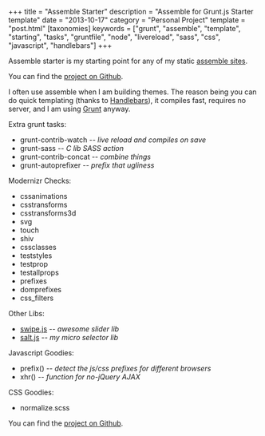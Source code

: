 +++
title = "Assemble Starter"
description = "Assemble for Grunt.js Starter template"
date = "2013-10-17"
category = "Personal Project"
template = "post.html"
[taxonomies]
keywords = ["grunt", "assemble", "template", "starting", "tasks", "gruntfile", "node", "livereload", "sass", "css", "javascript", "handlebars"]
+++

Assemble starter is my starting point for any of my static [assemble sites](http://assemble.io/ "Grunt Assemble Homepage").

You can find the [project on Github](https://github.com/james2doyle/assemble-starter "Assemble Starter Repo").

I often use assemble when I am building themes. The reason being you can do quick templating (thanks to [Handlebars](http://handlebarsjs.com/ "Handlebars Homepage")), it compiles fast, requires no server, and I am using [Grunt](http://gruntjs.com/ "Grunt Homepage") anyway.

Extra grunt tasks:

* grunt-contrib-watch -- *live reload and compiles on save*
* grunt-sass -- *C lib SASS action*
* grunt-contrib-concat -- *combine things*
* grunt-autoprefixer -- *prefix that ugliness*

Modernizr Checks:

* cssanimations
* csstransforms
* csstransforms3d
* svg
* touch
* shiv
* cssclasses
* teststyles
* testprop
* testallprops
* prefixes
* domprefixes
* css_filters

Other Libs:

* [swipe.js](http://swipejs.com/ "Swipe.js Homepage") -- *awesome slider lib*
* [salt.js](http://github.com/james2doyle/saltjs) -- *my micro selector lib*

Javascript Goodies:

* prefix() -- *detect the js/css prefixes for different browsers*
* xhr() -- *function for no-jQuery AJAX*

CSS Goodies:

* normalize.scss

You can find the [project on Github](https://github.com/james2doyle/assemble-starter "Assemble Starter Repo").
